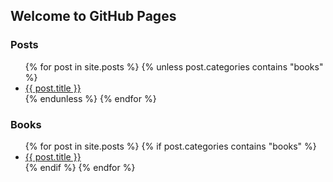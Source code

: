 ## Welcome to GitHub Pages

### Posts
<ul>
  {% for post in site.posts %}
    {% unless post.categories contains "books" %}
    <li>
      <a href="{{ post.url | relative_url }}">{{ post.title }}</a>
    </li>
    {% endunless %}
  {% endfor %}
</ul>

### Books
<ul>
  {% for post in site.posts %}
    {% if post.categories contains "books" %}
    <li>
      <a href="{{ post.url | relative_url }}">{{ post.title }}</a>
    </li>
    {% endif %}
  {% endfor %}
</ul>
